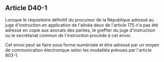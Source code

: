 Article D40-1
----
Lorsque le réquisitoire définitif du procureur de la République adressé au juge
d'instruction en application de l'alinéa deux de l'article 175 n'a pas été
adressé en copie aux avocats des parties, le greffier du juge d'instruction ou
le secrétariat commun de l'instruction procède à cet envoi.

Cet envoi peut se faire sous forme numérisée et être adressé par un moyen de
communication électronique selon les modalités prévues par l'article 803-1.
